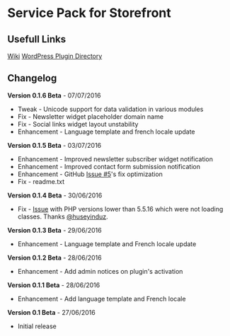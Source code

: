 # Service Pack for Storefront


## Usefull Links

[Wiki](https://github.com/opportus/service-pack-for-storefront/wiki)
[WordPress Plugin Directory](https://wordpress.org/plugins/service-pack-for-storefront)

## Changelog

**Version 0.1.6 Beta** - 07/07/2016

- Tweak - Unicode support for data validation in various modules
- Fix - Newsletter widget placeholder domain name
- Fix - Social links widget layout unstability
- Enhancement - Language template and french locale update

**Version 0.1.5 Beta** - 03/07/2016

- Enhancement - Improved newsletter subscriber widget notification
- Enhancement - Improved contact form submission notification
- Enhancement - GitHub [Issue #5](https://github.com/opportus/service-pack-for-storefront/issues/5)'s fix optimization
- Fix - readme.txt

**Version 0.1.4 Beta** - 30/06/2016

- Fix - [Issue](https://github.com/opportus/service-pack-for-storefront/issues/5) with PHP versions lower than 5.5.16 which were not loading classes. Thanks [@huseyinduz](https://github.com/huseyinduz).

**Version 0.1.3 Beta** - 29/06/2016

- Enhancement - Language template and French locale update

**Version 0.1.2 Beta** - 28/06/2016

- Enhancement - Add admin notices on plugin's activation

**Version 0.1.1 Beta** - 28/06/2016

- Enhancement - Add language template and French locale

**Version 0.1 Beta** - 27/06/2016

- Initial release
